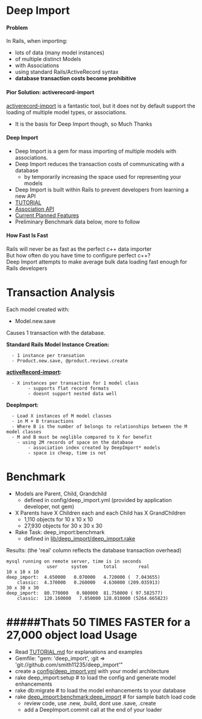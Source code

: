 Deep Import
===========

#### Problem
In Rails, when importing:
* lots of data (many model instances)
* of multiple distinct Models
* with Associations
* using standard Rails/ActiveRecord syntax
* <b>database transaction costs become prohibitive</b>

#### Pior Solution: activerecord-import
[activerecord-import](https://github.com/zdennis/activerecord-import) is a fantastic tool, but it does not by default support the loading of multiple model types, or associations.
* It is the basis for Deep Import though, so Much Thanks

#### Deep Import
* Deep Import is a gem for mass importing of multiple models with associations.
* Deep Import reduces the transaction costs of communicating with a database
  * by temporarily increasing the space used for representing your models
* Deep Import is built within Rails to prevent developers from learning a new API
* [TUTORIAL](https://github.com/smith11235/deep_import/blob/master/TUTORIAL.md)
* [Association API](https://github.com/smith11235/deep_import/blob/master/API.md)
* [Current Planned Features](https://github.com/smith11235/deep_import/blob/master/TODO.md)
* Preliminary Benchmark data below, more to follow

#### How Fast Is Fast
Rails will never be as fast as the perfect c++ data importer<br />
But how often do you have time to configure perfect c++?<br />
Deep Import attempts to make average bulk data loading fast enough for Rails developers<br />

Transaction Analysis
====================

Each model created with:
* Model.new.save 

Causes 1 transaction with the database.

<b>Standard Rails Model Instance Creation:</b>

      - 1 instance per transation
      - Product.new.save, @product.reviews.create

<b>[activeRecord-import](https://github.com/zdennis/activerecord-import/wiki):</b>

      - X instances per transaction for 1 model class
			- supports flat record formats
			- doesnt support nested data well

<b>DeepImport:</b>

      - Load X instances of M model classes
      - in M + B transactions
      - Where B is the number of belongs to relationships between the M model classes
      - M and B must be neglible compared to X for benefit
  		- using 2M records of space on the database
  			- association index created by DeepImport* models
  			- space is cheap, time is not

Benchmark
=========
* Models are Parent, Child, Grandchild
  * defined in config/deep_import.yml (provided by application developer, not gem)
* X Parents have X Children each and each Child has X GrandChildren
  *  1,110 objects for 10 x 10 x 10 
  * 27,930 objects for 30 x 30 x 30
* Rake Task: deep_import:benchmark
  * defined in [lib/deep_import/deep_import.rake](https://github.com/smith11235/deep_import/blob/master/lib/deep_import/deep_import.rake)

Results: (the 'real' column reflects the database transaction overhead)

    mysql running on remote server, time is in seconds
                   user     system      total        real
    10 x 10 x 10
    deep_import:  4.650000   0.070000   4.720000 (  7.043655)
        classic:  4.370000   0.260000   4.630000 (209.035913)
    30 x 30 x 30
    deep_import:  80.770000   0.980000  81.750000 ( 97.582577)
        classic:  120.160000   7.850000 128.010000 (5264.665823) 

#####Thats 50 TIMES FASTER for a 27,000 object load
Usage
=====
- Read [TUTORIAL.md](https://github.com/smith11235/deep_import/blob/master/TUTORIAL.md) for explanations and examples
- Gemfile:  "gem: 'deep_import', :git => 'git://github.com/smith11235/deep_import'"
- create a [config/deep_import.yml](https://github.com/smith11235/deep_import/blob/master/config/deep_import.yml) with your model architecture
- rake deep_import:setup # to load the config and generate model enhancements
- rake db:migrate # to load the model enhancements to your database
- rake [deep_import:benchmark:deep_import](https://github.com/smith11235/deep_import/blob/master/lib/deep_import/deep_import.rake) # for sample batch load code
  - review code, use .new, .build, dont use .save, .create
  - add a DeepImport.commit call at the end of your loader
